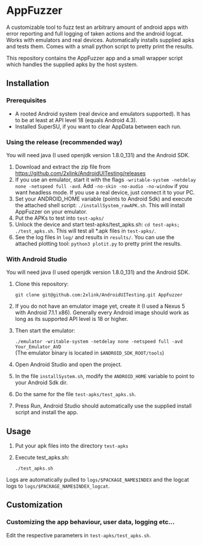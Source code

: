 # AppFuzzer
A customizable tool to fuzz test an arbitrary amount of android apps with error reporting and full logging of taken actions and the android logcat. Works with emulators and real devices. Automatically installs supplied apks and tests them. Comes with a small python script to pretty print the results.

This repository contains the AppFuzzer app and a small wrapper script which handles the supplied apks by the host system.

## Installation
### Prerequisites
- A rooted Android system (real device and emulators supported). It has to be at least at API level 18 (equals Android 4.3).
- Installed SuperSU, if you want to clear AppData between each run.

### Using the release (recommended way)
You will need java (I used openjdk version 1.8.0_131) and the Android SDK.
1. Download and extract the zip file from https://github.com/2xlink/AndroidUITesting/releases
2. If you use an emulator, start it with the flags `-writable-system -netdelay none -netspeed full -avd`. Add `-no-skin -no-audio -no-window` if you want headless mode. If you use a real device, just connect it to your PC.
3. Set your ANDROID_HOME variable (points to Android Sdk) and execute the attached shell script: `./installSystem_rawAPK.sh`. This will install AppFuzzer on your emulator.
4. Put the APKs to test into `test-apks/`
5. Unlock the device and start test-apks/test_apks.sh: `cd test-apks; ./test_apks.sh`. This will test all *.apk files in `test-apks/`.
6. See the log files in `log/` and results in `results/`. You can use the attached plotting tool: `python3 plotit.py` to pretty print the results.

### With Android Studio
You will need java (I used openjdk version 1.8.0_131) and the Android SDK.
1. Clone this repository:

    ```git clone git@github.com:2xlink/AndroidUITesting.git AppFuzzer```
1. If you do not have an emulator image yet, create it (I used a Nexus 5 with Android 7.1.1 x86). Generally every Android image should work as long as its supported API level is 18 or higher.
1. Then start the emulator:

    ```./emulator -writable-system -netdelay none -netspeed full -avd Your_Emulator_AVD```  
    (The emulator binary is located in `$ANDROID_SDK_ROOT/tools`)
1. Open Android Studio and open the project.
1. In the file `installSystem.sh`, modify the `ANDROID_HOME` variable to point to your Android Sdk dir.
1. Do the same for the file `test-apks/test_apks.sh`.
1. Press Run, Android Studio should automatically use the supplied install script and install the app.

## Usage
1. Put your apk files into the directory `test-apks`
1. Execute test_apks.sh:

    ```./test_apks.sh```

Logs are automatically pulled to `logs/$PACKAGE_NAME$INDEX` and the logcat logs to `logs/$PACKAGE_NAME$INDEX_logcat`.

## Customization
### Customizing the app behaviour, user data, logging etc...
Edit the respective parameters in `test-apks/test_apks.sh`.

<!-- ## Known issues -->


<!-- ## Notes -->

